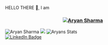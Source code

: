 HELLO THERE :wave:, I am
<h3 align="center"><a href="https://hud0shnik.github.io/">
   <img alt="Aryan Sharma" src="https://readme-typing-svg.herokuapp.com/?lines=Aryan+Sharma;Computer+Science+Student+@+VUA&font=Fira%20Code&width=440&height=45&color=68C3D4&vCenter=true&size=21"></a>
</h3>


<img alt="Aryan Sharma" src="http://github-readme-streak-stats.herokuapp.com?user=Aryansharma28&theme=monokai&hide_border=true&date_format=j%20M%5B%20Y%5D&background=1F222E&stroke=FFFFFF&currStreakLabel=FFE8D1&sideLabels=FFE8D1&ring=68C3D4&fire=568EA3&currStreakNum=FFFFFF&sideNums=68C3D4"/>

<img src="https://github-readme-stats.vercel.app/api/top-langs/?username=Aryansharma28"/>

 <img alt="Aryans Stats" src="https://denvercoder1-github-readme-stats.vercel.app/api/?username=Aryansharma28&show_icons=true&include_all_commits=true&count_private=true&theme=react&hide_border=true&bg_color=1F222E&title_color=68C3D4&icon_color=FFE8D1&hide_title=true&hide=contribs"/>


<div id="badges">
  <a href="https://www.linkedin.com/in/aryan-sharma-480b61220/">
    <img src="https://img.shields.io/badge/LinkedIn-blue?style=for-the-badge&logo=linkedin&logoColor=white" alt="LinkedIn Badge"/>
</div>
  


